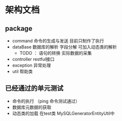 # 架构文档
## package
 - command 命令的生成与发送 目前只制作了执行
 - dataBase 数据库的解析  字段分解 可加入动态类的解析
   - TODO ： 语句的转换 实际数据的采集
 - controller restful接口
 - exception 异常处理
 - util 帮助类

## 已经通过的单元测试
 - 命令的执行 （ping 命令测试通过）
 - 数据库元数据的获取 
 - 动态类的加载  在test类 MySQLGeneratorEntityUtil中